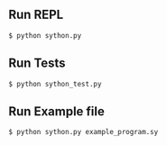 ## Run REPL

`$ python sython.py`

## Run Tests

`$ python sython_test.py`

## Run Example file

`$ python sython.py example_program.sy`

